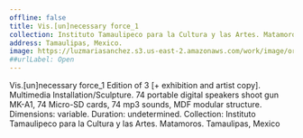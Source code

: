 ```yaml
---
offline: false
title: Vis.[un]necessary force_1
collection: Instituto Tamaulipeco para la Cultura y las Artes. Matamoros. Tamaulipas, Mexico. 
address: Tamaulipas, Mexico.
image: https://luzmariasanchez.s3.us-east-2.amazonaws.com/work/image/original/VFIN1vi10.jpg
##urlLabel: Open
---
```


Vis.[un]necessary force_1 Edition of 3 [+ exhibition and artist copy].
Multimedia Installation/Sculpture.
74 portable digital speakers shoot gun MK-A1, 74 Micro-SD cards, 74 mp3 sounds, MDF modular structure.
Dimensions: variable.
Duration: undetermined.
Collection: Instituto Tamaulipeco para la Cultura y las Artes. Matamoros. Tamaulipas, Mexico
